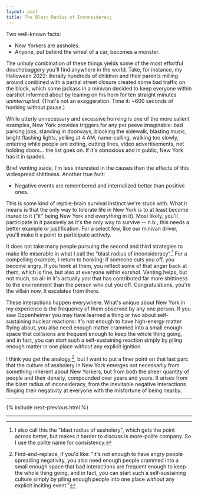 ```yaml
---
layout: post
title: The Blast Radius of Inconsideracy
---
```


Two well-known facts:

- New Yorkers are assholes.
- Anyone, put behind the wheel of a car, becomes a monster.

The unholy combination of these things yields some of the most effortful douchebaggery you'll find anywhere in the world. Take, for instance, my Halloween 2022: literally hundreds of children and their parents milling around combined with a partial street closure created some bad traffic on the block, which some jackass in a minivan decided to keep everyone within earshot informed about by leaning on his horn for ten straight minutes _uninterrupted_. (That's not an exaggeration. Time it: ~600 seconds of honking without pause.)

While utterly unnecessary and excessive honking is one of the more salient examples, New York provides triggers for any pet peeve imaginable: bad parking jobs, standing in doorways, blocking the sidewalk, blasting music, bright flashing lights, yelling at 4 AM, name-calling, walking too slowly, entering while people are exiting, cutting lines, video advertisements, not holding doors... the list goes on. If it's obnoxious and in public, New York has it in spades.

Brief venting aside, I'm less interested in the causes than the effects of this widespread shittiness. Another true fact:

- Negative events are remembered and internalized better than positive ones.

This is some kind of reptile-brain survival instinct we're stuck with. What it means is that the only way to tolerate life in New York is to at least become inured to it ("it" being New York and everything in it). Most likely, you'll participate in it passively as it's the only way to survive -- n.b., this needs a better example or justification. For a select few, like our minivan driver, you'll make it a point to participate actively.

It does not take many people pursuing the second and third strategies to make life miserable in what I call the "blast radius of inconsideracy".[^1] For a compelling example, I return to honking: if someone cuts you off, you become angry. If you honk at them, you reflect some of that anger back at them, which is fine, but also at everyone within earshot. Venting helps, but not much, so all-in it's actually _you_ that has contributed far more shittiness to the environment than the person who cut you off. Congratulations, you're the villain now. It escalates from there.

These interactions happen everywhere. What's unique about New York in my experience is the frequency of them observed by any one person. If you saw Oppenheimer you may have learned a thing or two about self-sustaining nuclear reactions: it's not enough to have high-energy matter flying about, you also need enough matter crammed into a small enough space that collisions are frequent enough to keep the whole thing going, and in fact, you can start such a self-sustaining reaction simply by piling enough matter in one place _without_ any explicit ignition.

I think you get the analogy,[^2], but I want to put a finer point on that last part: that the culture of assholery in New York emerges not necessarily from something inherent about New Yorkers, but from both the sheer quantity of people and their density, compounded over years and years. It arises from the blast radius of inconsideracy, from the inevitable negative interactions flinging their negativity at everyone with the misfortune of being nearby.

-------------------------------------------------------------------------------

{% include next-previous.html %}

-------------------------------------------------------------------------------

[^1]: I also call this the "blast radius of assholery", which gets the point across better, but makes it harder to discuss is more-polite company. So I use the polite name for consistency.
[^2]: Find-and-replace, if you'd like: "it's not enough to have angry people spreading negativity, you also need enough people crammed into a small enough space that bad interactions are frequent enough to keep the whole thing going, and in fact, you can start such a self-sustaining culture simply by piling enough people into one place _without_ any explicit inciting event."
